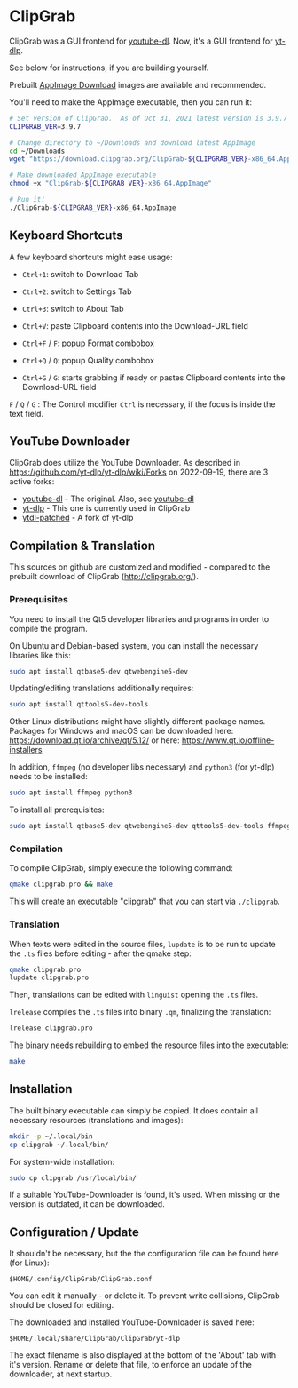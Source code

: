 
# ClipGrab

ClipGrab was a GUI frontend for [youtube-dl](https://youtube-dl.org).
Now, it's a GUI frontend for [yt-dlp](https://github.com/yt-dlp/yt-dlp).

See below for instructions, if you are building yourself.

Prebuilt [AppImage Download](https://clipgrab.org/) images are available and recommended.

You'll need to make the AppImage executable, then you can run it:

```sh
# Set version of ClipGrab.  As of Oct 31, 2021 latest version is 3.9.7
CLIPGRAB_VER=3.9.7

# Change directory to ~/Downloads and download latest AppImage
cd ~/Downloads
wget "https://download.clipgrab.org/ClipGrab-${CLIPGRAB_VER}-x86_64.AppImage"

# Make downloaded AppImage executable
chmod +x "ClipGrab-${CLIPGRAB_VER}-x86_64.AppImage"

# Run it!
./ClipGrab-${CLIPGRAB_VER}-x86_64.AppImage
```


## Keyboard Shortcuts

A few keyboard shortcuts might ease usage:

* `Ctrl+1`: switch to Download Tab
* `Ctrl+2`: switch to Settings Tab
* `Ctrl+3`: switch to About Tab

* `Ctrl+V`: paste Clipboard contents into the Download-URL field
* `Ctrl+F` / `F`: popup Format combobox
* `Ctrl+Q` / `Q`: popup Quality combobox
* `Ctrl+G` / `G`: starts grabbing if ready or pastes Clipboard contents into the Download-URL field

`F` / `Q` / `G` : The Control modifier `Ctrl` is necessary, if the focus is inside the text field.


## YouTube Downloader

ClipGrab does utilize the YouTube Downloader.
As described in  https://github.com/yt-dlp/yt-dlp/wiki/Forks on 2022-09-19, there are 3 active forks:

* [youtube-dl](https://github.com/ytdl-org/youtube-dl) - The original. Also, see [youtube-dl](https://youtube-dl.org)
* [yt-dlp](https://github.com/yt-dlp/yt-dlp) - This one is currently used in ClipGrab
* [ytdl-patched](https://github.com/ytdl-patched/ytdl-patched) - A fork of yt-dlp
﻿
## Compilation & Translation

This sources on github are customized and modified - compared to the prebuilt download of ClipGrab (http://clipgrab.org/).

### Prerequisites

You need to install the Qt5 developer libraries and programs in order to compile the program.

On Ubuntu and Debian-based system, you can install the necessary libraries like this:
```sh
sudo apt install qtbase5-dev qtwebengine5-dev
```

Updating/editing translations additionally requires:
```sh
sudo apt install qttools5-dev-tools
```

Other Linux distributions might have slightly different package names. Packages for Windows and macOS can be downloaded here:
https://download.qt.io/archive/qt/5.12/
or here:
https://www.qt.io/offline-installers

In addition, `ffmpeg` (no developer libs necessary) and `python3` (for yt-dlp) needs to be installed:
```sh
sudo apt install ffmpeg python3
```

To install all prerequisites:
```sh
sudo apt install qtbase5-dev qtwebengine5-dev qttools5-dev-tools ffmpeg python3
```


### Compilation

To compile ClipGrab, simply execute the following command:
```sh
qmake clipgrab.pro && make
```

This will create an executable "clipgrab" that you can start via `./clipgrab`.


### Translation

When texts were edited in the source files, `lupdate` is to be run to update the `.ts` files before editing - after the qmake step:
```sh
qmake clipgrab.pro
lupdate clipgrab.pro
```

Then, translations can be edited with `linguist` opening the `.ts` files.

`lrelease` compiles the `.ts` files into binary `.qm`, finalizing the translation:
```sh
lrelease clipgrab.pro
```

The binary needs rebuilding to embed the resource files into the executable:
```sh
make
```


## Installation

The built binary executable can simply be copied. It does contain all necessary resources (translations and images):
```sh
mkdir -p ~/.local/bin
cp clipgrab ~/.local/bin/
```

For system-wide installation:
```sh
sudo cp clipgrab /usr/local/bin/
```

If a suitable YouTube-Downloader is found, it's used.
When missing or the version is outdated, it can be downloaded.


## Configuration / Update

It shouldn't be necessary, but the the configuration file can be found here (for Linux):
```
$HOME/.config/ClipGrab/ClipGrab.conf
```

You can edit it manually - or delete it. To prevent write collisions, ClipGrab should be closed for editing.


The downloaded and installed YouTube-Downloader is saved here:
```
$HOME/.local/share/ClipGrab/ClipGrab/yt-dlp
```

The exact filename is also displayed at the bottom of the 'About' tab with it's version.
Rename or delete that file, to enforce an update of the downloader, at next startup.
